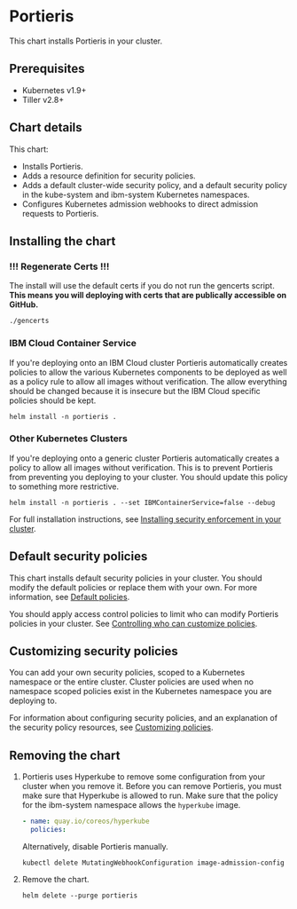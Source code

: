 # Portieris

This chart installs Portieris in your cluster.

## Prerequisites

* Kubernetes v1.9+
* Tiller v2.8+

## Chart details

This chart:
* Installs Portieris.
* Adds a resource definition for security policies.
* Adds a default cluster-wide security policy, and a default security policy in the kube-system and ibm-system Kubernetes namespaces.
* Configures Kubernetes admission webhooks to direct admission requests to Portieris.

## Installing the chart

### !!! Regenerate Certs !!!
The install will use the default certs if you do not run the gencerts script. **This means you will deploying with certs that are publically accessible on GitHub.**

```
./gencerts
```

### IBM Cloud Container Service

If you're deploying onto an IBM Cloud cluster Portieris automatically creates policies to allow the various Kubernetes components to be deployed as well as a policy rule to allow all images without verification. The allow everything should be changed because it is insecure but the IBM Cloud specific policies should be kept.

```
helm install -n portieris .
```

### Other Kubernetes Clusters

If you're deploying onto a generic cluster Portieris automatically creates a policy to allow all images without verification. This is to prevent Portieris from preventing you deploying to your cluster. You should update this policy to something more restrictive.

```
helm install -n portieris . --set IBMContainerService=false --debug
```

For full installation instructions, see [Installing security enforcement in your cluster](https://cloud.ibm.com/docs/services/Registry?topic=registry-security_enforce#sec_enforcer_install).

## Default security policies

This chart installs default security policies in your cluster. You should modify the default policies or replace them with your own. For more information, see [Default policies](https://cloud.ibm.com/docs/services/Registry?topic=registry-security_enforce#default_policies).

You should apply access control policies to limit who can modify Portieris policies in your cluster. See [Controlling who can customize policies](https://cloud.ibm.com/docs/services/Registry?topic=registry-security_enforce#assign_user_policy).

## Customizing security policies

You can add your own security policies, scoped to a Kubernetes namespace or the entire cluster. Cluster policies are used when no namespace scoped policies exist in the Kubernetes namespace you are deploying to.

For information about configuring security policies, and an explanation of the security policy resources, see [Customizing policies](https://cloud.ibm.com/docs/services/Registry?topic=registry-security_enforce#customize_policies).

## Removing the chart

1. Portieris uses Hyperkube to remove some configuration from your cluster when you remove it. Before you can remove Portieris, you must make sure that Hyperkube is allowed to run. Make sure that the policy for the ibm-system namespace allows the `hyperkube` image.
    ```yaml
    - name: quay.io/coreos/hyperkube
      policies:
    ```
    Alternatively, disable Portieris manually.
    ```
    kubectl delete MutatingWebhookConfiguration image-admission-config
    ```
2. Remove the chart.
    ```
    helm delete --purge portieris
    ```
